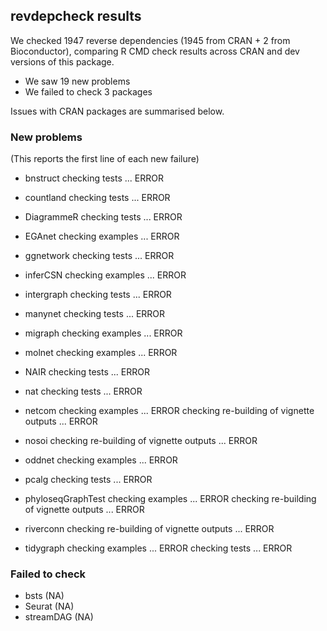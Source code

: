 ## revdepcheck results

We checked 1947 reverse dependencies (1945 from CRAN + 2 from Bioconductor), comparing R CMD check results across CRAN and dev versions of this package.

 * We saw 19 new problems
 * We failed to check 3 packages

Issues with CRAN packages are summarised below.

### New problems
(This reports the first line of each new failure)

* bnstruct
  checking tests ... ERROR

* countland
  checking tests ... ERROR

* DiagrammeR
  checking tests ... ERROR

* EGAnet
  checking examples ... ERROR

* ggnetwork
  checking tests ... ERROR

* inferCSN
  checking examples ... ERROR

* intergraph
  checking tests ... ERROR

* manynet
  checking tests ... ERROR

* migraph
  checking examples ... ERROR

* molnet
  checking examples ... ERROR

* NAIR
  checking tests ... ERROR

* nat
  checking tests ... ERROR

* netcom
  checking examples ... ERROR
  checking re-building of vignette outputs ... ERROR

* nosoi
  checking re-building of vignette outputs ... ERROR

* oddnet
  checking examples ... ERROR

* pcalg
  checking tests ... ERROR

* phyloseqGraphTest
  checking examples ... ERROR
  checking re-building of vignette outputs ... ERROR

* riverconn
  checking re-building of vignette outputs ... ERROR

* tidygraph
  checking examples ... ERROR
  checking tests ... ERROR

### Failed to check

* bsts      (NA)
* Seurat    (NA)
* streamDAG (NA)
